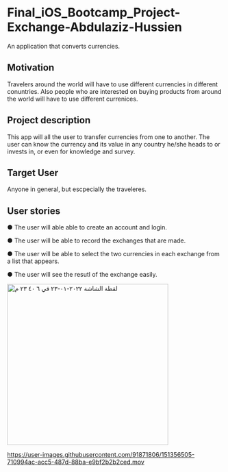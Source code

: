 # Final_iOS_Bootcamp_Project-Exchange-Abdulaziz-Hussien
An application that converts currencies. 


## Motivation
Travelers around the world will have to use different currencies in different conuntries. 
Also people who are interested on buying products from around the world will have to use different currenices.

## Project description
This app will all the user to transfer currencies from one to another. The user can know the currency and its value
in any country he/she heads to or invests in, or even for knowledge and survey.

## Target User
Anyone in general, but escpecially the traveleres.


## User stories
● The user will able able to create an account and login. 

● The user will be able to record the exchanges that are made.

● The user will be able to select the two currencies in each exchange from a list that appears. 

● The user will see the resutl of the exchange easily. 


<img width="376" alt="‏لقطة الشاشة ٢٠٢٢-٠١-٢٣ في ٦ ٤٠ ٢٣ م" src="https://user-images.githubusercontent.com/91871806/151342295-d5fd1869-c405-4444-b95d-594dec0efd59.png">







https://user-images.githubusercontent.com/91871806/151356505-710994ac-acc5-487d-88ba-e9bf2b2b2ced.mov




